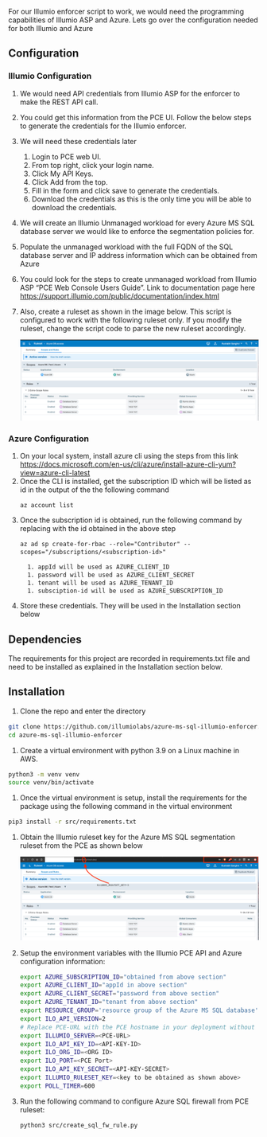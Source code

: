 For our Illumio enforcer script to work, we would need the programming capabilities of Illumio ASP and Azure. Lets go over the configuration needed for both Illumio and Azure

## Configuration

### Illumio Configuration
   1. We would need API credentials from Illumio ASP for the enforcer to make the REST API call.
   1. You could get this information from the PCE UI. Follow the below steps to generate the credentials for the Illumio enforcer.
   1. We will need these credentials later
      1. Login to PCE web UI.
      1. From top right, click your login name.
      1. Click My API Keys.
      1. Click Add from the top.
      1. Fill in the form and click save to generate the credentials.
      1. Download the credentials as this is the only time you will be able to download the credentials.
   1. We will create an Illumio Unmanaged workload for every Azure MS SQL database server we would like to enforce the segmentation policies for.
   1. Populate the unmanaged workload with the full FQDN of the SQL database server and IP address information which can be obtained from Azure
   1. You could look for the steps to create unmanaged workload from Illumio ASP “PCE Web Console Users Guide”.
   Link to documentation page here https://support.illumio.com/public/documentation/index.html
   1. Also, create a ruleset as shown in the image below. This script is configured to work with the following ruleset only.
   If you modify the ruleset, change the script code to parse the new ruleset accordingly.

       ![](images/illumio-ruleset-rules-config.jpg)

### Azure Configuration
   1. On your local system, install azure cli using the steps from this link https://docs.microsoft.com/en-us/cli/azure/install-azure-cli-yum?view=azure-cli-latest
   1. Once the CLI is installed, get the subscription ID which will be listed as id in the output of the the following command
      ```
      az account list
      ```
   1. Once the subscription id is obtained, run the following command by replacing <subscription-id> with the id obtained in the above step
      ```
      az ad sp create-for-rbac --role="Contributor" --scopes="/subscriptions/<subscription-id>"
      ```
            1. appId will be used as AZURE_CLIENT_ID
            1. password will be used as AZURE_CLIENT_SECRET
            1. tenant will be used as AZURE_TENANT_ID
            1. subsciption-id will be used as AZURE_SUBSCRIPTION_ID

   1. Store these credentials. They will be used in the Installation section below

## Dependencies

The requirements for this project are recorded in requirements.txt file and need to be installed as explained
in the Installation section below.

## Installation

1. Clone the repo and enter the directory
```bash
git clone https://github.com/illumiolabs/azure-ms-sql-illumio-enforcer.git
cd azure-ms-sql-illumio-enforcer
```
1. Create a virtual environment with python 3.9 on a Linux machine in AWS.
```bash
python3 -m venv venv
source venv/bin/activate
```
1. Once the virtual environment is setup, install the requirements for the package using the following command in the virtual environment
 ```bash
 pip3 install -r src/requirements.txt
 ```
1. Obtain the Illumio ruleset key for the Azure MS SQL segmentation ruleset from the PCE as shown below

      ![](images/illumio-ruleset-key.jpg)

1. Setup the environment variables with the Illumio PCE API and Azure configuration information:
   ```bash
   export AZURE_SUBSCRIPTION_ID="obtained from above section"
   export AZURE_CLIENT_ID="appId in above section"
   export AZURE_CLIENT_SECRET="password from above section"
   export AZURE_TENANT_ID="tenant from above section"
   export RESOURCE_GROUP='resource group of the Azure MS SQL database'
   export ILO_API_VERSION=2
   # Replace PCE-URL with the PCE hostname in your deployment without the https
   export ILLUMIO_SERVER=<PCE-URL>
   export ILO_API_KEY_ID=<API-KEY-ID>
   export ILO_ORG_ID=<ORG ID>
   export ILO_PORT=<PCE Port>
   export ILO_API_KEY_SECRET=<API-KEY-SECRET>
   export ILLUMIO_RULESET_KEY=<key to be obtained as shown above>
   export POLL_TIMER=600
   ```
1. Run the following command to configure Azure SQL firewall from PCE ruleset:
   ```bash
   python3 src/create_sql_fw_rule.py
   ```
